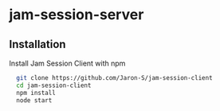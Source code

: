 # jam-session-server

## Installation

Install Jam Session Client with npm

```bash
  git clone https://github.com/Jaron-S/jam-session-client 
  cd jam-session-client
  npm install
  node start
```
    
